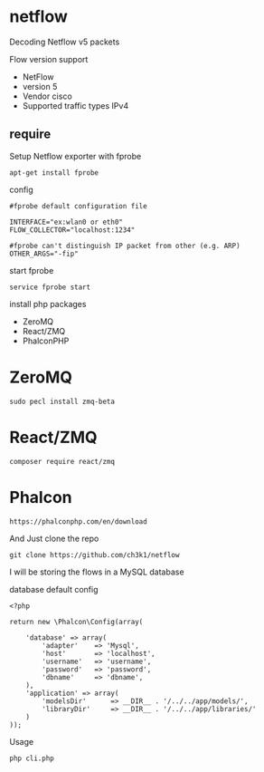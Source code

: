 # netflow
Decoding Netflow v5 packets 

Flow version support

* NetFlow
* version 5
* Vendor cisco
* Supported traffic types IPv4

## require 

Setup Netflow exporter with fprobe

```
apt-get install fprobe
```

config

```
#fprobe default configuration file

INTERFACE="ex:wlan0 or eth0"
FLOW_COLLECTOR="localhost:1234"

#fprobe can't distinguish IP packet from other (e.g. ARP)
OTHER_ARGS="-fip"
```

start fprobe

```
service fprobe start
```

install php packages

* ZeroMQ
* React/ZMQ
* PhalconPHP

ZeroMQ
=========
```
sudo pecl install zmq-beta
```

React/ZMQ
=========
```
composer require react/zmq
```
Phalcon
========

```
https://phalconphp.com/en/download
```

And Just clone the repo

```
git clone https://github.com/ch3k1/netflow
```

I will be storing the flows in a MySQL database

database default config

```
<?php

return new \Phalcon\Config(array(

    'database' => array(
        'adapter'    => 'Mysql',
        'host'       => 'localhost',
        'username'   => 'username',
        'password'   => 'password',
        'dbname'     => 'dbname',
    ),
    'application' => array(
        'modelsDir'      => __DIR__ . '/../../app/models/',
        'libraryDir'     => __DIR__ . '/../../app/libraries/'
    )
));
```

Usage

```
php cli.php
```

